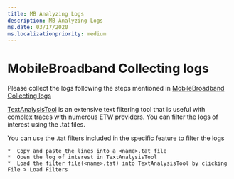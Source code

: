 ```yaml
---
title: MB Analyzing Logs
description: MB Analyzing Logs
ms.date: 03/17/2020
ms.localizationpriority: medium
---
```


# MobileBroadband Collecting logs

Please collect the logs following the steps mentioned in [MobileBroadband Collecting logs](mb-collecting-logs.md)

[TextAnalysisTool](https://github.com/TextAnalysisTool/Releases) is an extensive text filtering tool that is useful with complex traces with numerous ETW providers. You can filter the logs of interest using the .tat files.

You can use the .tat filters included in the specific feature to filter the logs

```
*  Copy and paste the lines into a <name>.tat file
*  Open the log of interest in TextAnalysisTool
*  Load the filter file(<name>.tat) into TextAnalysisTool by clicking File > Load Filters
```
